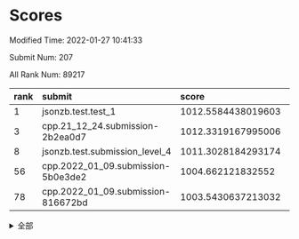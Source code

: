 # Scores

Modified Time: 2022-01-27 10:41:33

Submit Num: 207

All Rank Num: 89217

| rank |               submit               |       score        |       sigma        | pk_num |
| :--- | :--------------------------------- | :----------------- | :----------------- | :----- |
| 1    | jsonzb.test.test_1                 | 1012.5584438019603 | 0.804930595749558  | 1722   |
| 3    | cpp.21_12_24.submission-2b2ea0d7   | 1012.3319167995006 | 0.7996422722098901 | 1723   |
| 8    | jsonzb.test.submission_level_4     | 1011.3028184293174 | 0.7690105929005481 | 1729   |
| 56   | cpp.2022_01_09.submission-5b0e3de2 | 1004.662121832552  | 0.7192756676196301 | 1726   |
| 78   | cpp.2022_01_09.submission-816672bd | 1003.5430637213032 | 0.7245605744396799 | 1722   |


<details>
<summary>全部</summary>

| rank |                 submit                 |       score        |       sigma        | pk_num |
| :--- | :------------------------------------- | :----------------- | :----------------- | :----- |
| 1    | jsonzb.test.test_1                     | 1012.5584438019603 | 0.804930595749558  | 1722   |
| 2    | gobigger.level_3.submission_level_3_31 | 1012.3538762131165 | 0.7816674612741932 | 1725   |
| 3    | cpp.21_12_24.submission-2b2ea0d7       | 1012.3319167995006 | 0.7996422722098901 | 1723   |
| 4    | gobigger.level_3.submission_level_3_2  | 1011.8053505267161 | 0.7784097739523478 | 1728   |
| 5    | gobigger.level_3.submission_level_3_44 | 1011.7847723093778 | 0.7913958024414405 | 1725   |
| 6    | gobigger.level_3.submission_level_3_29 | 1011.3763930100502 | 0.7510989806937042 | 1722   |
| 7    | gobigger.level_3.submission_level_3_30 | 1011.3108907274495 | 0.7685255052790646 | 1724   |
| 8    | jsonzb.test.submission_level_4         | 1011.3028184293174 | 0.7690105929005481 | 1729   |
| 9    | gobigger.level_3.submission_level_3_49 | 1011.1577199466941 | 0.7793699501819527 | 1724   |
| 10   | gobigger.level_3.submission_level_3_6  | 1011.1516092149591 | 0.7635243561594397 | 1725   |
| 11   | gobigger.level_3.submission_level_3_41 | 1011.1513141120917 | 0.7764467050405326 | 1723   |
| 12   | gobigger.level_3.submission_level_3_20 | 1011.0731206184249 | 0.777767291545304  | 1723   |
| 13   | gobigger.level_3.submission_level_3_26 | 1011.0133380122587 | 0.78797601979496   | 1725   |
| 14   | gobigger.level_3.submission_level_3_42 | 1010.9903121782536 | 0.793977321890295  | 1723   |
| 15   | gobigger.level_3.submission_level_3_48 | 1010.7957141139035 | 0.7825102758516436 | 1727   |
| 16   | gobigger.level_3.submission_level_3_16 | 1010.6662713395348 | 0.7783062608754773 | 1723   |
| 17   | gobigger.level_3.submission_level_3_27 | 1010.5908997771733 | 0.7605975120147473 | 1723   |
| 18   | gobigger.level_3.submission_level_3_40 | 1010.5877316592506 | 0.7602862714312704 | 1726   |
| 19   | gobigger.level_3.submission_level_3_9  | 1010.5773759011367 | 0.7538169365302935 | 1724   |
| 20   | gobigger.level_3.submission_level_3_12 | 1010.5761308047013 | 0.7778060287991245 | 1728   |
| 21   | gobigger.level_3.submission_level_3_11 | 1010.5664625888232 | 0.7566749593722858 | 1721   |
| 22   | gobigger.level_3.submission_level_3_7  | 1010.5653352924533 | 0.7703571393376052 | 1725   |
| 23   | gobigger.level_3.submission_level_3_32 | 1010.4754113878791 | 0.7501609948595108 | 1726   |
| 24   | gobigger.level_3.submission_level_3_21 | 1010.4596343742621 | 0.7640022853408249 | 1723   |
| 25   | gobigger.level_3.submission_level_3_35 | 1010.4483611601958 | 0.7520644934399446 | 1724   |
| 26   | gobigger.level_3.submission_level_3_28 | 1010.4399043350791 | 0.7723774824493674 | 1727   |
| 27   | gobigger.level_3.submission_level_3_0  | 1010.2736630212592 | 0.7576016686671646 | 1718   |
| 28   | gobigger.level_3.submission_level_3_25 | 1010.2007478874399 | 0.7684226244386856 | 1724   |
| 29   | gobigger.level_3.submission_level_3_43 | 1010.137532396053  | 0.7670815661737822 | 1719   |
| 30   | gobigger.level_3.submission_level_3_39 | 1010.0349324611122 | 0.7452920364617922 | 1727   |
| 31   | gobigger.level_3.submission_level_3_8  | 1010.0014051346199 | 0.7527926670241134 | 1721   |
| 32   | gobigger.level_3.submission_level_3_24 | 1009.9489613129357 | 0.7541314587285344 | 1724   |
| 33   | gobigger.level_3.submission_level_3_34 | 1009.8724021647224 | 0.7479043486532134 | 1726   |
| 34   | gobigger.level_3.submission_level_3_22 | 1009.8512836675545 | 0.7911491516296617 | 1724   |
| 35   | gobigger.level_3.submission_level_3_23 | 1009.8313722055774 | 0.7466442912839996 | 1725   |
| 36   | gobigger.level_3.submission_level_3_18 | 1009.8307902710002 | 0.7467078136572826 | 1727   |
| 37   | gobigger.level_3.submission_level_3_15 | 1009.82273179234   | 0.7499608448529761 | 1721   |
| 38   | gobigger.level_3.submission_level_3_10 | 1009.6810790735309 | 0.7515520803359679 | 1726   |
| 39   | gobigger.level_3.submission_level_3_3  | 1009.543581160131  | 0.759536840759159  | 1724   |
| 40   | gobigger.level_3.submission_level_3_33 | 1009.5265732828184 | 0.7390741866860409 | 1729   |
| 41   | gobigger.level_3.submission_level_3_46 | 1009.320929394979  | 0.7386460257168002 | 1724   |
| 42   | gobigger.level_3.submission_level_3_5  | 1009.2522168882024 | 0.738988290637539  | 1724   |
| 43   | gobigger.level_3.submission_level_3_13 | 1009.2385996015822 | 0.7570413401972658 | 1725   |
| 44   | gobigger.level_3.submission_level_3_17 | 1009.0556695282969 | 0.7481926998773071 | 1721   |
| 45   | gobigger.level_3.submission_level_3_36 | 1009.0501517862589 | 0.7490358597600253 | 1726   |
| 46   | gobigger.level_3.submission_level_3_14 | 1009.0427217833115 | 0.7437497290265993 | 1721   |
| 47   | gobigger.level_3.submission_level_3_38 | 1009.0116443696273 | 0.74363500243469   | 1722   |
| 48   | gobigger.level_3.submission_level_3_37 | 1009.0016355021628 | 0.7462547127246328 | 1719   |
| 49   | gobigger.level_3.submission_level_3_1  | 1008.9705223478804 | 0.7313595108089267 | 1724   |
| 50   | gobigger.level_3.submission_level_3_4  | 1008.8674161970191 | 0.7559647826822082 | 1722   |
| 51   | gobigger.level_3.submission_level_3_47 | 1008.8168845390819 | 0.7542770599509211 | 1729   |
| 52   | gobigger.level_3.submission_level_3_19 | 1007.9945225500861 | 0.7347681265054065 | 1719   |
| 53   | gobigger.level_3.submission_level_3_45 | 1007.5933095634094 | 0.7321707818512406 | 1722   |
| 54   | gobigger.level_1.submission_level_1_23 | 1004.9526808979376 | 0.73935478747473   | 1724   |
| 55   | gobigger.level_1.submission_level_1_45 | 1004.9351954735992 | 0.7222182946469866 | 1721   |
| 56   | cpp.2022_01_09.submission-5b0e3de2     | 1004.662121832552  | 0.7192756676196301 | 1726   |
| 57   | gobigger.level_1.submission_level_1_40 | 1004.613948482635  | 0.7307547142720905 | 1725   |
| 58   | gobigger.level_1.submission_level_1_20 | 1004.5734614068516 | 0.7241305638387086 | 1722   |
| 59   | gobigger.level_1.submission_level_1_16 | 1004.4069737253437 | 0.7363919250697722 | 1722   |
| 60   | gobigger.level_1.submission_level_1_7  | 1004.2448841440655 | 0.7204102574080423 | 1725   |
| 61   | gobigger.level_1.submission_level_1_36 | 1004.1304721944217 | 0.7088825541033001 | 1727   |
| 62   | gobigger.level_1.submission_level_1_30 | 1004.0683551168098 | 0.7341082104190436 | 1723   |
| 63   | gobigger.level_1.submission_level_1_47 | 1003.9962208798429 | 0.725904444819529  | 1723   |
| 64   | gobigger.level_1.submission_level_1_3  | 1003.992264244814  | 0.711924003272773  | 1731   |
| 65   | gobigger.level_1.submission_level_1_27 | 1003.9286400561194 | 0.7241322696415735 | 1722   |
| 66   | gobigger.level_1.submission_level_1_17 | 1003.907801352268  | 0.7262741189570091 | 1722   |
| 67   | gobigger.level_1.submission_level_1_5  | 1003.8200684550975 | 0.707501413005981  | 1723   |
| 68   | gobigger.level_1.submission_level_1_22 | 1003.7328910379042 | 0.7232388123261527 | 1725   |
| 69   | gobigger.level_1.submission_level_1_39 | 1003.67887350989   | 0.7252048037312203 | 1728   |
| 70   | gobigger.level_1.submission_level_1_6  | 1003.6601061605837 | 0.7292625635875596 | 1724   |
| 71   | gobigger.level_1.submission_level_1_44 | 1003.6355977249677 | 0.7312597924111515 | 1724   |
| 72   | gobigger.level_1.submission_level_1_11 | 1003.6207992326747 | 0.7200679716472498 | 1725   |
| 73   | gobigger.level_1.submission_level_1_42 | 1003.6093745076879 | 0.7169691656184999 | 1723   |
| 74   | gobigger.level_1.submission_level_1_21 | 1003.5910825811823 | 0.7231764457268309 | 1724   |
| 75   | gobigger.level_1.submission_level_1_43 | 1003.5900066389432 | 0.7250090521741495 | 1724   |
| 76   | gobigger.level_1.submission_level_1_26 | 1003.5809698439398 | 0.7220133208286645 | 1725   |
| 77   | gobigger.level_1.submission_level_1_49 | 1003.5475766669954 | 0.7256205004681162 | 1728   |
| 78   | cpp.2022_01_09.submission-816672bd     | 1003.5430637213032 | 0.7245605744396799 | 1722   |
| 79   | gobigger.level_1.submission_level_1_28 | 1003.5082312288174 | 0.7192239286728764 | 1722   |
| 80   | gobigger.level_1.submission_level_1_1  | 1003.4768067646478 | 0.7193405289214704 | 1729   |
| 81   | gobigger.level_1.submission_level_1_38 | 1003.3876743975204 | 0.7133760769605924 | 1721   |
| 82   | gobigger.level_1.submission_level_1_33 | 1003.3351225195693 | 0.7231928741837937 | 1725   |
| 83   | gobigger.level_1.submission_level_1_34 | 1003.3330801207519 | 0.726716383843417  | 1728   |
| 84   | gobigger.level_1.submission_level_1_2  | 1003.2160792274357 | 0.7156218760618619 | 1725   |
| 85   | gobigger.level_1.submission_level_1_10 | 1003.2158103701612 | 0.7312271368470494 | 1722   |
| 86   | gobigger.level_1.submission_level_1_18 | 1003.2130580722888 | 0.7360018477783781 | 1720   |
| 87   | gobigger.level_1.submission_level_1_32 | 1003.0831894724422 | 0.7132881900637683 | 1724   |
| 88   | gobigger.level_1.submission_level_1_46 | 1003.0670117870548 | 0.7140539171600779 | 1724   |
| 89   | gobigger.level_1.submission_level_1_35 | 1003.0526077476642 | 0.7147241144645617 | 1722   |
| 90   | gobigger.level_1.submission_level_1_15 | 1003.0436517595712 | 0.7072222251224711 | 1723   |
| 91   | gobigger.level_1.submission_level_1_14 | 1003.0221006556885 | 0.7117394471639336 | 1722   |
| 92   | gobigger.level_1.submission_level_1_25 | 1003.0133637885526 | 0.719263589288421  | 1726   |
| 93   | gobigger.level_1.submission_level_1_41 | 1002.9813694442402 | 0.7081920854852288 | 1721   |
| 94   | gobigger.level_1.submission_level_1_24 | 1002.9176076379104 | 0.7188097186624921 | 1723   |
| 95   | gobigger.level_1.submission_level_1_19 | 1002.876533535145  | 0.7143545568427111 | 1727   |
| 96   | gobigger.level_1.submission_level_1_13 | 1002.8432291328469 | 0.7168396391094898 | 1721   |
| 97   | gobigger.level_1.submission_level_1_48 | 1002.745626578656  | 0.7207355723814488 | 1725   |
| 98   | gobigger.level_1.submission_level_1_9  | 1002.6925558670196 | 0.7097597745943521 | 1724   |
| 99   | gobigger.level_1.submission_level_1_4  | 1002.6308658417283 | 0.7106674967106812 | 1731   |
| 100  | gobigger.level_1.submission_level_1_37 | 1002.3912429649898 | 0.7153714051630026 | 1721   |
| 101  | gobigger.level_1.submission_level_1_8  | 1002.3584951634855 | 0.7243624151672815 | 1722   |
| 102  | gobigger.level_1.submission_level_1_29 | 1002.2357965031734 | 0.7067576937288034 | 1723   |
| 103  | gobigger.level_1.submission_level_1_12 | 1002.1525795530212 | 0.7165790114460577 | 1726   |
| 104  | gobigger.level_1.submission_level_1_0  | 1001.912833443352  | 0.7070452176409424 | 1718   |
| 105  | gobigger.level_1.submission_level_1_31 | 1001.1699497779425 | 0.7095990026099873 | 1727   |
| 106  | gobigger.random.submission_random_14   | 996.882664103786   | 0.7131538044983485 | 1722   |
| 107  | gobigger.random.submission_random_11   | 996.8626821112666  | 0.7188458519052252 | 1724   |
| 108  | gobigger.random.submission_random_23   | 996.8590473372944  | 0.6984723126958706 | 1721   |
| 109  | gobigger.random.submission_random_33   | 996.83536159409    | 0.7110615854168326 | 1723   |
| 110  | gobigger.random.submission_random_48   | 996.8134337919528  | 0.707326219880839  | 1723   |
| 111  | gobigger.random.submission_random_21   | 996.7713165739385  | 0.721599516411323  | 1724   |
| 112  | gobigger.random.submission_random_39   | 996.7114846764173  | 0.6974497165303072 | 1723   |
| 113  | gobigger.random.submission_random_30   | 996.5982638428025  | 0.7019972031173277 | 1728   |
| 114  | gobigger.random.submission_random_38   | 996.5194366744954  | 0.7059471390573212 | 1721   |
| 115  | gobigger.random.submission_random_4    | 996.4714138271268  | 0.7117428287423972 | 1728   |
| 116  | gobigger.random.submission_random_6    | 996.4430673145705  | 0.7130938918233665 | 1726   |
| 117  | gobigger.random.submission_random_19   | 996.4191892181719  | 0.7226161918314141 | 1725   |
| 118  | gobigger.random.submission_random_40   | 996.3939781146286  | 0.7102709416259798 | 1719   |
| 119  | gobigger.random.submission_random_28   | 996.3654372288552  | 0.7061881499584868 | 1722   |
| 120  | gobigger.random.submission_random_44   | 996.3270671492975  | 0.7065226144858965 | 1720   |
| 121  | gobigger.random.submission_random_9    | 996.3032842227454  | 0.7134026925549124 | 1719   |
| 122  | gobigger.random.submission_random_31   | 996.1665580177469  | 0.7043052231638255 | 1727   |
| 123  | gobigger.random.submission_random_22   | 996.1567220128176  | 0.7088901211177275 | 1727   |
| 124  | gobigger.random.submission_random_3    | 996.0918244133846  | 0.7123954795261989 | 1724   |
| 125  | gobigger.random.submission_random_36   | 996.047585348053   | 0.7100634822976183 | 1727   |
| 126  | gobigger.random.submission_random_45   | 995.9332704597119  | 0.726404511056296  | 1728   |
| 127  | gobigger.random.submission_random_35   | 995.9298044798369  | 0.705340392983818  | 1725   |
| 128  | gobigger.random.submission_random_5    | 995.9243013086874  | 0.7090934034157619 | 1727   |
| 129  | gobigger.random.submission_random_41   | 995.9233557755547  | 0.7134923638285248 | 1727   |
| 130  | gobigger.random.submission_random_37   | 995.8284535094431  | 0.7173000933321166 | 1726   |
| 131  | gobigger.random.submission_random_43   | 995.8257600578678  | 0.7257833916108184 | 1724   |
| 132  | gobigger.random.submission_random_46   | 995.7709302349875  | 0.727418481967875  | 1725   |
| 133  | gobigger.random.submission_random_42   | 995.7645922078588  | 0.7034408106534242 | 1726   |
| 134  | gobigger.random.submission_random_24   | 995.744668497119   | 0.7016388820829735 | 1725   |
| 135  | gobigger.random.submission_random_49   | 995.6900736676139  | 0.7126956248883749 | 1721   |
| 136  | gobigger.random.submission_random_18   | 995.687854836665   | 0.7039972914377893 | 1721   |
| 137  | gobigger.random.submission_random_13   | 995.5626405232667  | 0.7182712452535752 | 1726   |
| 138  | gobigger.random.submission_random_34   | 995.5380433648608  | 0.7153786923046911 | 1721   |
| 139  | gobigger.random.submission_random_29   | 995.5331096834398  | 0.7142050541922477 | 1720   |
| 140  | gobigger.random.submission_random_1    | 995.4811015952358  | 0.7147433725384056 | 1722   |
| 141  | gobigger.random.submission_random_25   | 995.4364209500475  | 0.7051328440212536 | 1722   |
| 142  | gobigger.random.submission_random_32   | 995.3887200686421  | 0.7312072393189148 | 1728   |
| 143  | gobigger.random.submission_random_12   | 995.3606042065455  | 0.7198924555593592 | 1723   |
| 144  | gobigger.random.submission_random_16   | 995.3388846730201  | 0.7206301917401302 | 1726   |
| 145  | gobigger.random.submission_random_2    | 995.2934197879741  | 0.7188787032163463 | 1727   |
| 146  | gobigger.random.submission_random_15   | 995.2105710060462  | 0.7267938220391643 | 1723   |
| 147  | gobigger.random.submission_random_26   | 995.1598092737025  | 0.723003593197099  | 1722   |
| 148  | gobigger.random.submission_random_47   | 995.1488584421284  | 0.7300946202801091 | 1725   |
| 149  | gobigger.random.submission_random_10   | 995.1311805820355  | 0.7174323530280045 | 1726   |
| 150  | gobigger.random.submission_random_8    | 995.0142501179862  | 0.7099047442153059 | 1724   |
| 151  | gobigger.random.submission_random_17   | 994.8931240410932  | 0.7121502641576658 | 1727   |
| 152  | gobigger.random.submission_random_27   | 994.8584694189707  | 0.721766554313405  | 1722   |
| 153  | gobigger.random.submission_random_7    | 994.8211479323296  | 0.71419601864099   | 1722   |
| 154  | gobigger.random.submission_random_20   | 994.6227100965389  | 0.7300613696826055 | 1719   |
| 155  | gobigger.level_2.submission_level_2_39 | 994.2265313217581  | 0.746737705712954  | 1726   |
| 156  | gobigger.level_2.submission_level_2_2  | 993.9646886431357  | 0.7271723717271751 | 1727   |
| 157  | gobigger.random.submission_random_0    | 993.9286972220297  | 0.7082395981900773 | 1722   |
| 158  | gobigger.level_2.submission_level_2_1  | 993.4418571701698  | 0.7432071275510514 | 1722   |
| 159  | gobigger.level_2.submission_level_2_23 | 993.3758902070157  | 0.729891808968701  | 1721   |
| 160  | gobigger.level_2.submission_level_2_46 | 993.2873142294163  | 0.7270424368583454 | 1721   |
| 161  | gobigger.level_2.submission_level_2_29 | 993.1340604915958  | 0.723321551028221  | 1727   |
| 162  | gobigger.level_2.submission_level_2_13 | 993.1185241373724  | 0.7401152847826022 | 1727   |
| 163  | gobigger.level_2.submission_level_2_17 | 993.0711591576776  | 0.7357636745837551 | 1724   |
| 164  | gobigger.level_2.submission_level_2_41 | 992.8918962591222  | 0.7349273979789814 | 1724   |
| 165  | gobigger.level_2.submission_level_2_25 | 992.731960858883   | 0.7492222951841176 | 1723   |
| 166  | gobigger.level_2.submission_level_2_34 | 992.6704759770404  | 0.7568826088093207 | 1721   |
| 167  | gobigger.level_2.submission_level_2_31 | 992.5449600582616  | 0.7585120896942125 | 1723   |
| 168  | gobigger.level_2.submission_level_2_9  | 992.2067083748601  | 0.744286934184672  | 1731   |
| 169  | gobigger.level_2.submission_level_2_26 | 992.1987205648591  | 0.7376209770512435 | 1723   |
| 170  | gobigger.level_2.submission_level_2_38 | 992.1219440254735  | 0.7570541146305454 | 1723   |
| 171  | gobigger.level_2.submission_level_2_15 | 992.1038189359091  | 0.7427878016397292 | 1720   |
| 172  | gobigger.level_2.submission_level_2_24 | 992.0717057772989  | 0.738687453514999  | 1724   |
| 173  | gobigger.level_2.submission_level_2_11 | 992.0474460524848  | 0.7398258798668652 | 1727   |
| 174  | gobigger.level_2.submission_level_2_27 | 992.0423111691437  | 0.7383291546539017 | 1725   |
| 175  | gobigger.level_2.submission_level_2_0  | 992.0304656163195  | 0.74661949800848   | 1724   |
| 176  | gobigger.level_2.submission_level_2_3  | 992.0240691554707  | 0.7462030578974053 | 1718   |
| 177  | gobigger.level_2.submission_level_2_8  | 991.9390692424325  | 0.7516017739033733 | 1722   |
| 178  | gobigger.level_2.submission_level_2_32 | 991.8524010014837  | 0.745590088783482  | 1728   |
| 179  | gobigger.level_2.submission_level_2_5  | 991.8513923575806  | 0.7531646601439782 | 1722   |
| 180  | gobigger.level_2.submission_level_2_22 | 991.8312630152659  | 0.7478904931500475 | 1725   |
| 181  | gobigger.level_2.submission_level_2_49 | 991.7536049164885  | 0.7355492893623864 | 1728   |
| 182  | gobigger.level_2.submission_level_2_21 | 991.7405742015987  | 0.7607429778476927 | 1723   |
| 183  | gobigger.level_2.submission_level_2_36 | 991.7016073688299  | 0.7556276573369466 | 1728   |
| 184  | gobigger.level_2.submission_level_2_18 | 991.6770014723605  | 0.7694745554133465 | 1720   |
| 185  | gobigger.level_2.submission_level_2_47 | 991.6467868822187  | 0.7556593447016832 | 1723   |
| 186  | gobigger.level_2.submission_level_2_7  | 991.637623108807   | 0.7447824835860022 | 1725   |
| 187  | gobigger.level_2.submission_level_2_6  | 991.5851833697105  | 0.7406206269399905 | 1725   |
| 188  | gobigger.level_2.submission_level_2_35 | 991.4976505765919  | 0.7603990779645358 | 1726   |
| 189  | gobigger.level_2.submission_level_2_4  | 991.342591439112   | 0.7632935796768617 | 1728   |
| 190  | gobigger.level_2.submission_level_2_10 | 991.3366086903754  | 0.7475422050096603 | 1721   |
| 191  | gobigger.level_2.submission_level_2_20 | 991.2707516247518  | 0.768855056379627  | 1721   |
| 192  | gobigger.level_2.submission_level_2_48 | 991.2070289152102  | 0.7433338470620238 | 1721   |
| 193  | gobigger.level_2.submission_level_2_14 | 991.1696122314186  | 0.7272098811008895 | 1724   |
| 194  | gobigger.level_2.submission_level_2_12 | 991.1377449270778  | 0.7485114038130078 | 1729   |
| 195  | gobigger.level_2.submission_level_2_28 | 991.0326180118865  | 0.7651339247537644 | 1726   |
| 196  | gobigger.level_2.submission_level_2_33 | 990.7533962517899  | 0.7655685240428388 | 1725   |
| 197  | gobigger.level_2.submission_level_2_16 | 990.7273653125463  | 0.748969747290862  | 1722   |
| 198  | gobigger.level_2.submission_level_2_45 | 990.6633699575854  | 0.7969067589639923 | 1726   |
| 199  | gobigger.level_2.submission_level_2_40 | 990.6306373790693  | 0.759263091352044  | 1722   |
| 200  | gobigger.level_2.submission_level_2_44 | 990.6224304489326  | 0.7680135211122281 | 1728   |
| 201  | gobigger.level_2.submission_level_2_37 | 990.4901654210264  | 0.7737928680432405 | 1725   |
| 202  | gobigger.level_2.submission_level_2_19 | 990.3284284439112  | 0.7696094042100561 | 1727   |
| 203  | gobigger.level_2.submission_level_2_42 | 990.2442424850669  | 0.7476092581018547 | 1727   |
| 204  | gobigger.level_2.submission_level_2_30 | 989.9198381320512  | 0.7648589045587053 | 1720   |
| 205  | gobigger.level_2.submission_level_2_43 | 989.4154694054279  | 0.7565908847021139 | 1725   |
| 206  | gobigger.none.submission_none_1        | 979.0033649603398  | 1.202171427149327  | 1719   |
| 207  | gobigger.none.submission_none_0        | 975.3807851207775  | 1.3081801878520323 | 1723   |

</details>